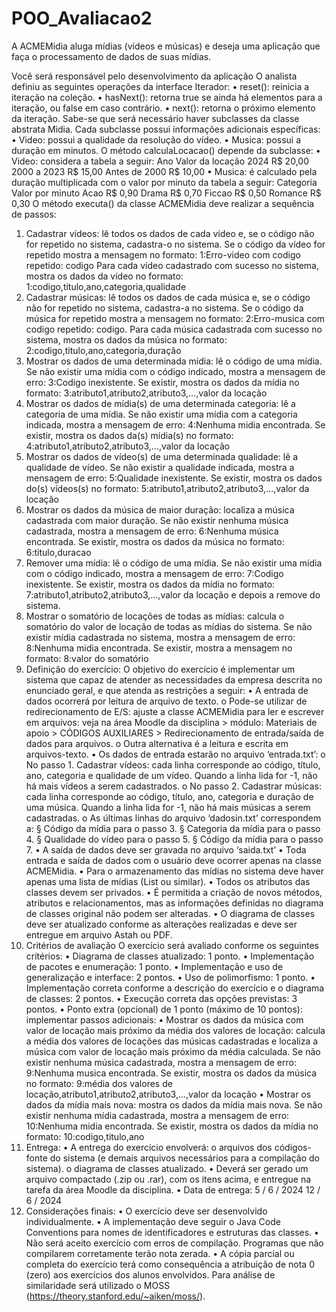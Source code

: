 # POO_Avaliacao2

A ACMEMidia aluga mídias (vídeos e músicas) e deseja uma aplicação que faça o
processamento de dados de suas mídias.

Você será responsável pelo desenvolvimento da aplicação
O analista definiu as seguintes operações da interface Iterador:
• reset(): reinicia a iteração na coleção.
• hasNext(): retorna true se ainda há elementos para a iteração, ou false em caso
contrário.
• next(): retorna o próximo elemento da iteração.
Sabe-se que será necessário haver subclasses da classe abstrata Midia. Cada subclasse
possui informações adicionais específicas:
• Video: possui a qualidade da resolução do vídeo.
• Musica: possui a duração em minutos.
O método calculaLocacao() depende da subclasse:
• Video: considera a tabela a seguir:
Ano Valor da locação
2024 R$ 20,00
2000 a 2023 R$ 15,00
Antes de 2000 R$ 10,00
• Musica: é calculado pela duração multiplicada com o valor por minuto da tabela a
seguir:
Categoria Valor por minuto
Acao R$ 0,90
Drama R$ 0,70
Ficcao R$ 0,50
Romance R$ 0,30
O método executa() da classe ACMEMidia deve realizar a sequência de passos:
1. Cadastrar vídeos: lê todos os dados de cada vídeo e, se o código não for repetido
no sistema, cadastra-o no sistema. Se o código da vídeo for repetido mostra a
mensagem no formato: 1:Erro-video com codigo repetido: codigo
Para cada vídeo cadastrado com sucesso no sistema, mostra os dados da vídeo
no formato: 1:codigo,titulo,ano,categoria,qualidade
2. Cadastrar músicas: lê todos os dados de cada música e, se o código não for
repetido no sistema, cadastra-a no sistema. Se o código da música for repetido
mostra a mensagem no formato: 2:Erro-musica com codigo repetido:
codigo.
Para cada música cadastrada com sucesso no sistema, mostra os dados da música
no formato: 2:codigo,titulo,ano,categoria,duração
3. Mostrar os dados de uma determinada mídia: lê o código de uma mídia. Se não
existir uma mídia com o código indicado, mostra a mensagem de erro: 3:Codigo
inexistente.
Se existir, mostra os dados da mídia no formato:
3:atributo1,atributo2,atributo3,...,valor da locação
4. Mostrar os dados de mídia(s) de uma determinada categoria: lê a categoria de
uma mídia. Se não existir uma mídia com a categoria indicada, mostra a mensagem
de erro: 4:Nenhuma midia encontrada.
Se existir, mostra os dados da(s) mídia(s) no formato:
4:atributo1,atributo2,atributo3,...,valor da locação
5. Mostrar os dados de vídeo(s) de uma determinada qualidade: lê a qualidade
de vídeo. Se não existir a qualidade indicada, mostra a mensagem de erro:
5:Qualidade inexistente.
Se existir, mostra os dados do(s) vídeos(s) no formato:
5:atributo1,atributo2,atributo3,...,valor da locação
6. Mostrar os dados da música de maior duração: localiza a música cadastrada
com maior duração. Se não existir nenhuma música cadastrada, mostra a
mensagem de erro: 6:Nenhuma música encontrada.
Se existir, mostra os dados da música no formato: 6:titulo,duracao
7. Remover uma mídia: lê o código de uma mídia. Se não existir uma mídia com o
código indicado, mostra a mensagem de erro: 7:Codigo inexistente.
Se existir, mostra os dados da mídia no formato:
7:atributo1,atributo2,atributo3,...,valor da locação e depois a
remove do sistema.
8. Mostrar o somatório de locações de todas as mídias: calcula o somatório do
valor de locação de todas as mídias do sistema. Se não existir mídia cadastrada
no sistema, mostra a mensagem de erro: 8:Nenhuma midia encontrada.
Se existir, mostra a mensagem no formato: 8:valor do somatório
2. Definição do exercício: 
O objetivo do exercício é implementar um sistema que capaz de atender as necessidades
da empresa descrita no enunciado geral, e que atenda as restrições a seguir:
• A entrada de dados ocorrerá por leitura de arquivo de texto.
o Pode-se utilizar de redirecionamento de E/S: ajuste a classe ACMEMidia para ler
e escrever em arquivos: veja na área Moodle da disciplina > módulo: Materiais de
apoio > CÓDIGOS AUXILIARES > Redirecionamento de entrada/saída de dados
para arquivos.
o Outra alternativa é a leitura e escrita em arquivos-texto.
• Os dados de entrada estarão no arquivo ‘entrada.txt’:
o No passo 1. Cadastrar vídeos: cada linha corresponde ao código, título, ano,
categoria e qualidade de um vídeo. Quando a linha lida for -1, não há mais vídeos
a serem cadastrados.
o No passo 2. Cadastrar músicas: cada linha corresponde ao código, título, ano,
categoria e duração de uma música. Quando a linha lida for -1, não há mais
músicas a serem cadastradas.
o As últimas linhas do arquivo ‘dadosin.txt’ correspondem a:
§ Código da mídia para o passo 3.
§ Categoria da mídia para o passo 4.
§ Qualidade do vídeo para o passo 5.
§ Código da mídia para o passo 7.
• A saída de dados deve ser gravada no arquivo ‘saida.txt’
• Toda entrada e saída de dados com o usuário deve ocorrer apenas na classe
ACMEMidia.
• Para o armazenamento das mídias no sistema deve haver apenas uma lista de mídias
(List ou similar).
• Todos os atributos das classes devem ser privados.
• É permitida a criação de novos métodos, atributos e relacionamentos, mas as
informações definidas no diagrama de classes original não podem ser alteradas.
• O diagrama de classes deve ser atualizado conforme as alterações realizadas e deve ser
entregue em arquivo Astah ou PDF.
3. Critérios de avaliação
O exercício será avaliado conforme os seguintes critérios:
• Diagrama de classes atualizado: 1 ponto.
• Implementação de pacotes e enumeração: 1 ponto.
• Implementação e uso de generalização e interface: 2 pontos.
• Uso de polimorfismo: 1 ponto.
• Implementação correta conforme a descrição do exercício e o diagrama de classes: 2
pontos.
• Execução correta das opções previstas: 3 pontos.
• Ponto extra (opcional) de 1 ponto (máximo de 10 pontos): implementar passos adicionais:
• Mostrar os dados da música com valor de locação mais próximo da média dos
valores de locação: calcula a média dos valores de locações das músicas
cadastradas e localiza a música com valor de locação mais próximo da média
calculada. Se não existir nenhuma música cadastrada, mostra a mensagem de erro:
9:Nenhuma musica encontrada.
Se existir, mostra os dados da música no formato: 9:média dos valores de
locação,atributo1,atributo2,atributo3,...,valor da locação
• Mostrar os dados da mídia mais nova: mostra os dados da mídia mais nova. Se não
existir nenhuma mídia cadastrada, mostra a mensagem de erro: 10:Nenhuma midia
encontrada.
Se existir, mostra os dados da mídia no formato: 10:codigo,titulo,ano
4. Entrega:
• A entrega do exercício envolverá:
o arquivos dos códigos-fonte do sistema (e demais arquivos necessários para a
compilação do sistema).
o diagrama de classes atualizado.
• Deverá ser gerado um arquivo compactado (.zip ou .rar), com os itens acima, e entregue na
tarefa da área Moodle da disciplina.
• Data de entrega: 5 / 6 / 2024 12 / 6 / 2024
5. Considerações finais:
• O exercício deve ser desenvolvido individualmente.
• A implementação deve seguir o Java Code Conventions para nomes de identificadores e
estruturas das classes.
• Não será aceito exercício com erros de compilação. Programas que não compilarem
corretamente terão nota zerada.
• A cópia parcial ou completa do exercício terá como consequência a atribuição de nota 0
(zero) aos exercícios dos alunos envolvidos. Para análise de similaridade será utilizado o
MOSS (https://theory.stanford.edu/~aiken/moss/).
